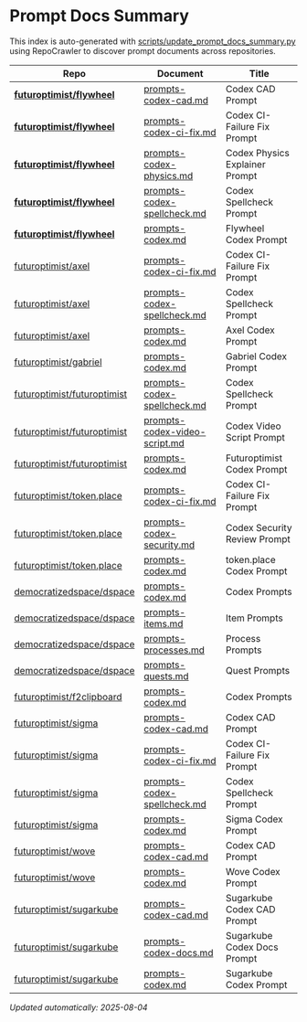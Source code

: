 # Prompt Docs Summary

This index is auto-generated with [scripts/update_prompt_docs_summary.py](../scripts/update_prompt_docs_summary.py)
using RepoCrawler to discover prompt documents across repositories.

| Repo                                                                          | Document                                                                                                                     | Title                          |
|-------------------------------------------------------------------------------|------------------------------------------------------------------------------------------------------------------------------|--------------------------------|
| **[futuroptimist/flywheel](https://github.com/futuroptimist/flywheel)**       | [prompts-codex-cad.md](https://github.com/futuroptimist/flywheel/blob/main/docs/prompts-codex-cad.md)                        | Codex CAD Prompt               |
| **[futuroptimist/flywheel](https://github.com/futuroptimist/flywheel)**       | [prompts-codex-ci-fix.md](https://github.com/futuroptimist/flywheel/blob/main/docs/prompts-codex-ci-fix.md)                  | Codex CI-Failure Fix Prompt    |
| **[futuroptimist/flywheel](https://github.com/futuroptimist/flywheel)**       | [prompts-codex-physics.md](https://github.com/futuroptimist/flywheel/blob/main/docs/prompts-codex-physics.md)                | Codex Physics Explainer Prompt |
| **[futuroptimist/flywheel](https://github.com/futuroptimist/flywheel)**       | [prompts-codex-spellcheck.md](https://github.com/futuroptimist/flywheel/blob/main/docs/prompts-codex-spellcheck.md)          | Codex Spellcheck Prompt        |
| **[futuroptimist/flywheel](https://github.com/futuroptimist/flywheel)**       | [prompts-codex.md](https://github.com/futuroptimist/flywheel/blob/main/docs/prompts-codex.md)                                | Flywheel Codex Prompt          |
| [futuroptimist/axel](https://github.com/futuroptimist/axel)                   | [prompts-codex-ci-fix.md](https://github.com/futuroptimist/axel/blob/main/docs/prompts-codex-ci-fix.md)                      | Codex CI-Failure Fix Prompt    |
| [futuroptimist/axel](https://github.com/futuroptimist/axel)                   | [prompts-codex-spellcheck.md](https://github.com/futuroptimist/axel/blob/main/docs/prompts-codex-spellcheck.md)              | Codex Spellcheck Prompt        |
| [futuroptimist/axel](https://github.com/futuroptimist/axel)                   | [prompts-codex.md](https://github.com/futuroptimist/axel/blob/main/docs/prompts-codex.md)                                    | Axel Codex Prompt              |
| [futuroptimist/gabriel](https://github.com/futuroptimist/gabriel)             | [prompts-codex.md](https://github.com/futuroptimist/gabriel/blob/main/docs/prompts-codex.md)                                 | Gabriel Codex Prompt           |
| [futuroptimist/futuroptimist](https://github.com/futuroptimist/futuroptimist) | [prompts-codex-spellcheck.md](https://github.com/futuroptimist/futuroptimist/blob/main/docs/prompts-codex-spellcheck.md)     | Codex Spellcheck Prompt        |
| [futuroptimist/futuroptimist](https://github.com/futuroptimist/futuroptimist) | [prompts-codex-video-script.md](https://github.com/futuroptimist/futuroptimist/blob/main/docs/prompts-codex-video-script.md) | Codex Video Script Prompt      |
| [futuroptimist/futuroptimist](https://github.com/futuroptimist/futuroptimist) | [prompts-codex.md](https://github.com/futuroptimist/futuroptimist/blob/main/docs/prompts-codex.md)                           | Futuroptimist Codex Prompt     |
| [futuroptimist/token.place](https://github.com/futuroptimist/token.place)     | [prompts-codex-ci-fix.md](https://github.com/futuroptimist/token.place/blob/main/docs/prompts-codex-ci-fix.md)               | Codex CI-Failure Fix Prompt    |
| [futuroptimist/token.place](https://github.com/futuroptimist/token.place)     | [prompts-codex-security.md](https://github.com/futuroptimist/token.place/blob/main/docs/prompts-codex-security.md)           | Codex Security Review Prompt   |
| [futuroptimist/token.place](https://github.com/futuroptimist/token.place)     | [prompts-codex.md](https://github.com/futuroptimist/token.place/blob/main/docs/prompts-codex.md)                             | token.place Codex Prompt       |
| [democratizedspace/dspace](https://github.com/democratizedspace/dspace)       | [prompts-codex.md](https://github.com/democratizedspace/dspace/blob/v3/frontend/src/pages/docs/md/prompts-codex.md)          | Codex Prompts                  |
| [democratizedspace/dspace](https://github.com/democratizedspace/dspace)       | [prompts-items.md](https://github.com/democratizedspace/dspace/blob/v3/frontend/src/pages/docs/md/prompts-items.md)          | Item Prompts                   |
| [democratizedspace/dspace](https://github.com/democratizedspace/dspace)       | [prompts-processes.md](https://github.com/democratizedspace/dspace/blob/v3/frontend/src/pages/docs/md/prompts-processes.md)  | Process Prompts                |
| [democratizedspace/dspace](https://github.com/democratizedspace/dspace)       | [prompts-quests.md](https://github.com/democratizedspace/dspace/blob/v3/frontend/src/pages/docs/md/prompts-quests.md)        | Quest Prompts                  |
| [futuroptimist/f2clipboard](https://github.com/futuroptimist/f2clipboard)     | [prompts-codex.md](https://github.com/futuroptimist/f2clipboard/blob/main/docs/prompts-codex.md)                             | Codex Prompts                  |
| [futuroptimist/sigma](https://github.com/futuroptimist/sigma)                 | [prompts-codex-cad.md](https://github.com/futuroptimist/sigma/blob/main/docs/prompts-codex-cad.md)                           | Codex CAD Prompt               |
| [futuroptimist/sigma](https://github.com/futuroptimist/sigma)                 | [prompts-codex-ci-fix.md](https://github.com/futuroptimist/sigma/blob/main/docs/prompts-codex-ci-fix.md)                     | Codex CI-Failure Fix Prompt    |
| [futuroptimist/sigma](https://github.com/futuroptimist/sigma)                 | [prompts-codex-spellcheck.md](https://github.com/futuroptimist/sigma/blob/main/docs/prompts-codex-spellcheck.md)             | Codex Spellcheck Prompt        |
| [futuroptimist/sigma](https://github.com/futuroptimist/sigma)                 | [prompts-codex.md](https://github.com/futuroptimist/sigma/blob/main/docs/prompts-codex.md)                                   | Sigma Codex Prompt             |
| [futuroptimist/wove](https://github.com/futuroptimist/wove)                   | [prompts-codex-cad.md](https://github.com/futuroptimist/wove/blob/main/docs/prompts-codex-cad.md)                            | Codex CAD Prompt               |
| [futuroptimist/wove](https://github.com/futuroptimist/wove)                   | [prompts-codex.md](https://github.com/futuroptimist/wove/blob/main/docs/prompts-codex.md)                                    | Wove Codex Prompt              |
| [futuroptimist/sugarkube](https://github.com/futuroptimist/sugarkube)         | [prompts-codex-cad.md](https://github.com/futuroptimist/sugarkube/blob/main/docs/prompts-codex-cad.md)                       | Sugarkube Codex CAD Prompt     |
| [futuroptimist/sugarkube](https://github.com/futuroptimist/sugarkube)         | [prompts-codex-docs.md](https://github.com/futuroptimist/sugarkube/blob/main/docs/prompts-codex-docs.md)                     | Sugarkube Codex Docs Prompt    |
| [futuroptimist/sugarkube](https://github.com/futuroptimist/sugarkube)         | [prompts-codex.md](https://github.com/futuroptimist/sugarkube/blob/main/docs/prompts-codex.md)                               | Sugarkube Codex Prompt         |

_Updated automatically: 2025-08-04_
